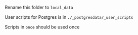 Rename this folder to `local_data`

User scripts for Postgres is in `./_postgresdata/_user_scripts`

Scripts in `once` should be used once
